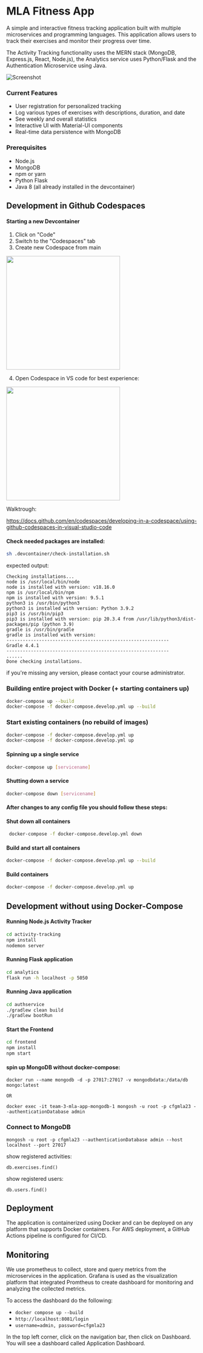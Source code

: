# MLA Fitness App

A simple and interactive fitness tracking application built with multiple microservices and programming languages. This application allows users to track their exercises and monitor their progress over time.

The Activity Tracking functionality uses the MERN stack (MongoDB, Express.js, React, Node.js), the Analytics service uses Python/Flask and the Authentication Microservice using Java.

![Screenshot](screenshots/frontpage.png)  

### Current Features

- User registration for personalized tracking
- Log various types of exercises with descriptions, duration, and date
- See weekly and overall statistics
- Interactive UI with Material-UI components
- Real-time data persistence with MongoDB

### Prerequisites

- Node.js
- MongoDB
- npm or yarn
- Python Flask
- Java 8
(all already installed in the devcontainer)


## Development in Github Codespaces

#### Starting a new Devcontainer

1. Click on "Code"
2. Switch to the "Codespaces" tab
3. Create new Codespace from main
<img src="screenshots/codespaces.png" width="300"/>


4. Open Codespace in VS code for best experience:
<img src="screenshots/codespaces2.png" width="300"/>


Walktrough:

https://docs.github.com/en/codespaces/developing-in-a-codespace/using-github-codespaces-in-visual-studio-code


#### Check needed packages are installed:
```sh
sh .devcontainer/check-installation.sh 
```

expected output:

```
Checking installations...
node is /usr/local/bin/node
node is installed with version: v18.16.0
npm is /usr/local/bin/npm
npm is installed with version: 9.5.1
python3 is /usr/bin/python3
python3 is installed with version: Python 3.9.2
pip3 is /usr/bin/pip3
pip3 is installed with version: pip 20.3.4 from /usr/lib/python3/dist-packages/pip (python 3.9)
gradle is /usr/bin/gradle
gradle is installed with version: 
------------------------------------------------------------
Gradle 4.4.1
------------------------------------------------------------
......
Done checking installations.
```

if you're missing any version, please contact your course administrator. 


### Building entire project with Docker (+ starting containers up)
```sh
docker-compose up --build
docker-compose -f docker-compose.develop.yml up --build
```

### Start existing containers (no rebuild of images)
```sh
docker-compose -f docker-compose.develop.yml up
docker-compose -f docker-compose.develop.yml up
```

#### Spinning up a single service
```sh
docker-compose up [servicename]
```

#### Shutting down a service
```sh
docker-compose down [servicename]
```

#### After changes to any config file you should follow these steps:

#### Shut down all containers
```sh
 docker-compose -f docker-compose.develop.yml down
```
#### Build and start all containers
```sh
docker-compose -f docker-compose.develop.yml up --build
```
#### Build containers
```sh
docker-compose -f docker-compose.develop.yml up
```

## Development without using Docker-Compose

#### Running Node.js Activity Tracker

```sh
cd activity-tracking
npm install
nodemon server
```

#### Running Flask application
```sh
cd analytics
flask run -h localhost -p 5050
```

#### Running Java application
```sh
cd authservice
./gradlew clean build
./gradlew bootRun
```

#### Start the Frontend 

```sh
cd frontend
npm install
npm start
```

#### spin up MongoDB without docker-compose:
```
docker run --name mongodb -d -p 27017:27017 -v mongodbdata:/data/db mongo:latest

OR

docker exec -it team-3-mla-app-mongodb-1 mongosh -u root -p cfgmla23 --authenticationDatabase admin
```

### Connect to MongoDB

```
mongosh -u root -p cfgmla23 --authenticationDatabase admin --host localhost --port 27017

```

show registered activities:
```
db.exercises.find()
```

show registered users:
```
db.users.find()
```


## Deployment
The application is containerized using Docker and can be deployed on any platform that supports Docker containers. For AWS deployment, a GitHub Actions pipeline is configured for CI/CD.

## Monitoring

We use prometheus to collect, store and query metrics from the microservices in the application. 
Grafana is used as the visualization platform that integrated Promtheus to create dashboard for monitoring and analyzing the collected metrics. 

To access the dashboard do the following:
- `docker compose up --build`
- `http://localhost:8081/login`
- `username=admin, password=cfgmla23`

In the top left corner, click on the navigation bar, then click on Dashboard. 
You will see a dashboard called Application Dashboard.
